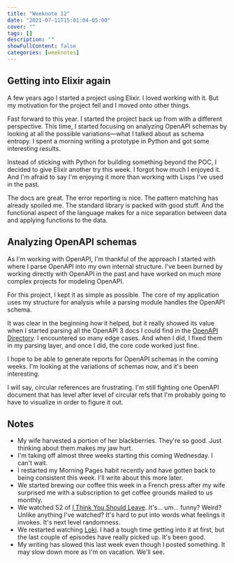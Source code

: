```yaml
---
title: "Weeknote 12"
date: "2021-07-11T15:01:04-05:00"
cover: ""
tags: []
description: ""
showFullContent: false
categories: [weeknotes]
---
```


## Getting into Elixir again

A few years ago I started a project using Elixir. I loved working with it. But my motivation for the project fell and I moved onto other things.

Fast forward to this year. I started the project back up from with a different perspective. This time, I started focusing on analyzing OpenAPI schemas by looking at all the possible variations—what I talked about as schema entropy. I spent a morning writing a prototype in Python and got some interesting results.

Instead of sticking with Python for building something beyond the POC, I decided to give Elixir another try this week. I forgot how much I enjoyed it. And I'm afraid to say I'm enjoying it more than working with Lisps I've used in the past.

The docs are great. The error reporting is nice. The pattern matching has already spoiled me. The standard library is packed with good stuff. And the functional aspect of the language makes for a nice separation between data and applying functions to the data.

## Analyzing OpenAPI schemas

As I'm working with OpenAPI, I'm thankful of the approach I started with where I parse OpenAPI into my own internal structure. I've been burned by working directly with OpenAPI in the past and have worked on much more complex projects for modeling OpenAPI.

For this project, I kept it as simple as possible. The core of my application uses my structure for analysis while a parsing module handles the OpenAPI schema.

It was clear in the beginning how it helped, but it really showed its value when I started parsing all the OpenAPI 3 docs I could find in the [OpenAPI Directory](https://github.com/APIs-guru/openapi-directory/). I encountered so many edge cases. And when I did, I fixed them in my parsing layer, and once I did, the core code worked just fine.

I hope to be able to generate reports for OpenAPI schemas in the coming weeks. I'm looking at the variations of schemas now, and it's been interesting.

I will say, circular references are frustrating. I'm still fighting one OpenAPI document that has level after level of circular refs that I'm probably going to have to visualize in order to figure it out.

## Notes

* My wife harvested a portion of her blackberries. They're so good. Just thinking about them makes my jaw hurt.
* I'm taking off almost three weeks starting this coming Wednesday. I can't wait.
* I restarted my Morning Pages habit recently and have gotten back to being consistent this week. I'll write about this more later.
* We started brewing our coffee this week in a French press after my wife surprised me with a subscription to get coffee grounds mailed to us monthly.
* We watched S2 of [I Think You Should Leave](https://www.imdb.com/title/tt10050772/). It's... um... funny? Weird? Unlike anything I've watched? It's hard to put into words what feelings it invokes. It's next level randomness.
* We restarted watching [Loki](https://www.imdb.com/title/tt9140554/). I had a tough time getting into it at first, but the last couple of episodes have really picked up. It's been good.
* My writing has slowed this last week even though I posted something. It may slow down more as I'm on vacation. We'll see.
